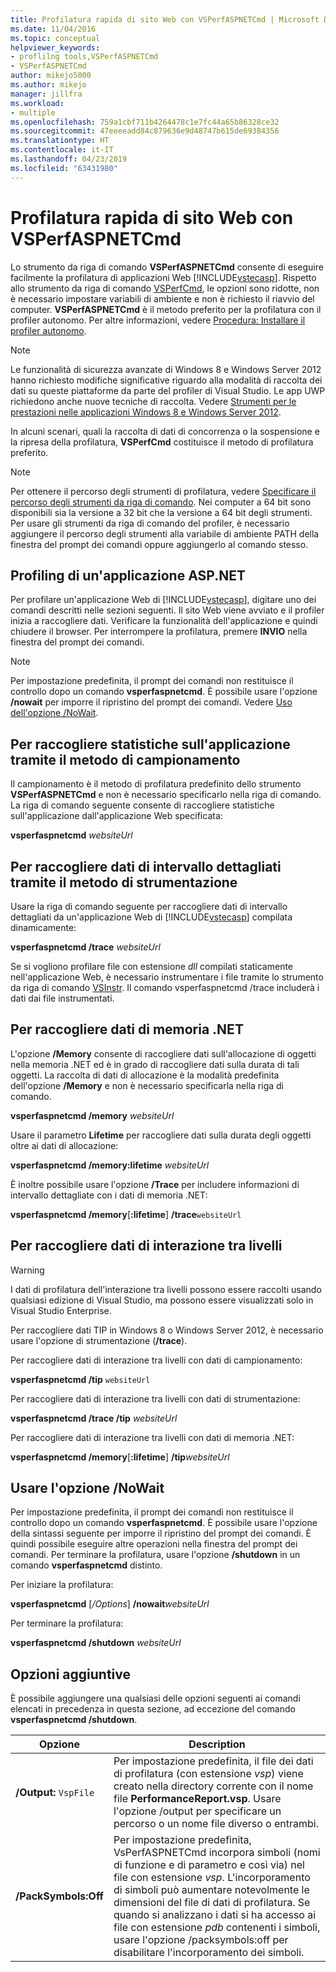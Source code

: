```yaml
---
title: Profilatura rapida di sito Web con VSPerfASPNETCmd | Microsoft Docs
ms.date: 11/04/2016
ms.topic: conceptual
helpviewer_keywords:
- proflilng tools,VSPerfASPNETCmd
- VSPerfASPNETCmd
author: mikejo5000
ms.author: mikejo
manager: jillfra
ms.workload:
- multiple
ms.openlocfilehash: 759a1cbf711b4264478c1e7fc44a65b86328ce32
ms.sourcegitcommit: 47eeeeadd84c879636e9d48747b615de69384356
ms.translationtype: HT
ms.contentlocale: it-IT
ms.lasthandoff: 04/23/2019
ms.locfileid: "63431980"
---
```

# <a name="rapid-web-site-profiling-with-vsperfaspnetcmd"></a>Profilatura rapida di sito Web con VSPerfASPNETCmd

Lo strumento da riga di comando **VSPerfASPNETCmd** consente di eseguire facilmente la profilatura di applicazioni Web [!INCLUDE[vstecasp](../code-quality/includes/vstecasp_md.md)]. Rispetto allo strumento da riga di comando [VSPerfCmd](../profiling/vsperfcmd.md), le opzioni sono ridotte, non è necessario impostare variabili di ambiente e non è richiesto il riavvio del computer. **VSPerfASPNETCmd** è il metodo preferito per la profilatura con il profiler autonomo. Per altre informazioni, vedere [Procedura: Installare il profiler autonomo](../profiling/how-to-install-the-stand-alone-profiler.md).

> [!NOTE]
> Le funzionalità di sicurezza avanzate di Windows 8 e Windows Server 2012 hanno richiesto modifiche significative riguardo alla modalità di raccolta dei dati su queste piattaforme da parte del profiler di Visual Studio. Le app UWP richiedono anche nuove tecniche di raccolta. Vedere [Strumenti per le prestazioni nelle applicazioni Windows 8 e Windows Server 2012](../profiling/performance-tools-on-windows-8-and-windows-server-2012-applications.md).

 In alcuni scenari, quali la raccolta di dati di concorrenza o la sospensione e la ripresa della profilatura, **VSPerfCmd** costituisce il metodo di profilatura preferito.

> [!NOTE]
> Per ottenere il percorso degli strumenti di profilatura, vedere [Specificare il percorso degli strumenti da riga di comando](../profiling/specifying-the-path-to-profiling-tools-command-line-tools.md). Nei computer a 64 bit sono disponibili sia la versione a 32 bit che la versione a 64 bit degli strumenti. Per usare gli strumenti da riga di comando del profiler, è necessario aggiungere il percorso degli strumenti alla variabile di ambiente PATH della finestra del prompt dei comandi oppure aggiungerlo al comando stesso.

## <a name="profile-an-aspnet-application"></a>Profiling di un'applicazione ASP.NET

Per profilare un'applicazione Web di [!INCLUDE[vstecasp](../code-quality/includes/vstecasp_md.md)], digitare uno dei comandi descritti nelle sezioni seguenti. Il sito Web viene avviato e il profiler inizia a raccogliere dati. Verificare la funzionalità dell'applicazione e quindi chiudere il browser. Per interrompere la profilatura, premere **INVIO** nella finestra del prompt dei comandi.

> [!NOTE]
> Per impostazione predefinita, il prompt dei comandi non restituisce il controllo dopo un comando **vsperfaspnetcmd**. È possibile usare l'opzione **/nowait** per imporre il ripristino del prompt dei comandi. Vedere [Uso dell'opzione /NoWait](#use-the-nowait-option).

## <a name="to-collect-application-statistics-by-using-the-sampling-method"></a>Per raccogliere statistiche sull'applicazione tramite il metodo di campionamento
 Il campionamento è il metodo di profilatura predefinito dello strumento **VSPerfASPNETCmd** e non è necessario specificarlo nella riga di comando. La riga di comando seguente consente di raccogliere statistiche sull'applicazione dall'applicazione Web specificata:

 **vsperfaspnetcmd**  *websiteUrl*

## <a name="to-collect-detailed-timing-data-by-using-the-instrumentation-method"></a>Per raccogliere dati di intervallo dettagliati tramite il metodo di strumentazione

Usare la riga di comando seguente per raccogliere dati di intervallo dettagliati da un'applicazione Web di [!INCLUDE[vstecasp](../code-quality/includes/vstecasp_md.md)] compilata dinamicamente:

**vsperfaspnetcmd /trace**  *websiteUrl*

Se si vogliono profilare file con estensione *dll* compilati staticamente nell'applicazione Web, è necessario instrumentare i file tramite lo strumento da riga di comando [VSInstr](../profiling/vsinstr.md). Il comando vsperfaspnetcmd /trace includerà i dati dai file instrumentati.

## <a name="to-collect-net-memory-data"></a>Per raccogliere dati di memoria .NET

L'opzione **/Memory** consente di raccogliere dati sull'allocazione di oggetti nella memoria .NET ed è in grado di raccogliere dati sulla durata di tali oggetti. La raccolta di dati di allocazione è la modalità predefinita dell'opzione **/Memory** e non è necessario specificarla nella riga di comando.

 **vsperfaspnetcmd /memory** *websiteUrl*

 Usare il parametro **Lifetime** per raccogliere dati sulla durata degli oggetti oltre ai dati di allocazione:

 **vsperfaspnetcmd /memory:lifetime** *websiteUrl*

 È inoltre possibile usare l'opzione **/Trace** per includere informazioni di intervallo dettagliate con i dati di memoria .NET:

 **vsperfaspnetcmd /memory**[**:lifetime**] **/trace**`websiteUrl`

## <a name="to-collect-tier-interaction-data"></a>Per raccogliere dati di interazione tra livelli

> [!WARNING]
> I dati di profilatura dell'interazione tra livelli possono essere raccolti usando qualsiasi edizione di Visual Studio, ma possono essere visualizzati solo in Visual Studio Enterprise.
>
> Per raccogliere dati TIP in Windows 8 o Windows Server 2012, è necessario usare l'opzione di strumentazione (**/trace**).

Per raccogliere dati di interazione tra livelli con dati di campionamento:

**vsperfaspnetcmd /tip** `websiteUrl`

Per raccogliere dati di interazione tra livelli con dati di strumentazione:

**vsperfaspnetcmd /trace /tip** *websiteUrl*

Per raccogliere dati di interazione tra livelli con dati di memoria .NET:

**vsperfaspnetcmd /memory**[**:lifetime**] **/tip**_websiteUrl_

## <a name="use-the-nowait-option"></a>Usare l'opzione /NoWait

Per impostazione predefinita, il prompt dei comandi non restituisce il controllo dopo un comando **vsperfaspnetcmd**. È possibile usare l'opzione della sintassi seguente per imporre il ripristino del prompt dei comandi. È quindi possibile eseguire altre operazioni nella finestra del prompt dei comandi. Per terminare la profilatura, usare l'opzione **/shutdown** in un comando **vsperfaspnetcmd** distinto.

Per iniziare la profilatura:

**vsperfaspnetcmd** [*/Options*] **/nowait**_websiteUrl_

Per terminare la profilatura:

**vsperfaspnetcmd /shutdown** *websiteUrl*

## <a name="additional-options"></a>Opzioni aggiuntive

È possibile aggiungere una qualsiasi delle opzioni seguenti ai comandi elencati in precedenza in questa sezione, ad eccezione del comando **vsperfaspnetcmd /shutdown**.

|Opzione|Description|
|------------|-----------------|
|**/Output:** `VspFile`|Per impostazione predefinita, il file dei dati di profilatura (con estensione *vsp*) viene creato nella directory corrente con il nome file **PerformanceReport.vsp**. Usare l'opzione /output per specificare un percorso o un nome file diverso o entrambi.|
|**/PackSymbols:Off**|Per impostazione predefinita, VsPerfASPNETCmd incorpora simboli (nomi di funzione e di parametro e così via) nel file con estensione *vsp*. L'incorporamento di simboli può aumentare notevolmente le dimensioni del file di dati di profilatura. Se quando si analizzano i dati si ha accesso ai file con estensione *pdb* contenenti i simboli, usare l'opzione /packsymbols:off per disabilitare l'incorporamento dei simboli.|
